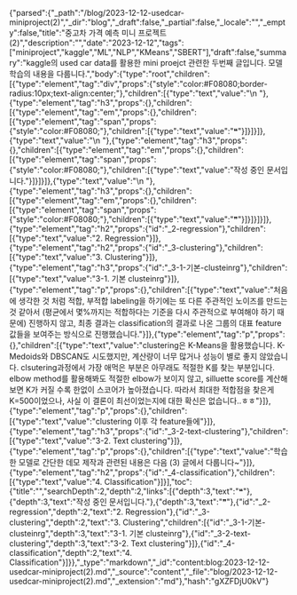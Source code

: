 {"parsed":{"_path":"/blog/2023-12-12-usedcar-miniproject(2)","_dir":"blog","_draft":false,"_partial":false,"_locale":"","_empty":false,"title":"중고차 가격 예측 미니 프로젝트(2)","description":"","date":"2023-12-12","tags":["miniproject","kaggle","ML","NLP","KMeans","SBERT"],"draft":false,"summary":"kaggle의 used car data를 활용한 mini proejct 관련한 두번째 글입니다. 모델 학습의 내용을 다룹니다.","body":{"type":"root","children":[{"type":"element","tag":"div","props":{"style":"color:#F08080;border-radius:10px;text-align:center;"},"children":[{"type":"text","value":"\n    "},{"type":"element","tag":"h3","props":{},"children":[{"type":"element","tag":"em","props":{},"children":[{"type":"element","tag":"span","props":{"style":"color:#F08080;"},"children":[{"type":"text","value":"❝"}]}]}]},{"type":"text","value":"\n    "},{"type":"element","tag":"h3","props":{},"children":[{"type":"element","tag":"em","props":{},"children":[{"type":"element","tag":"span","props":{"style":"color:#F08080;"},"children":[{"type":"text","value":"작성 중인 문서입니다."}]}]}]},{"type":"text","value":"\n    "},{"type":"element","tag":"h3","props":{},"children":[{"type":"element","tag":"em","props":{},"children":[{"type":"element","tag":"span","props":{"style":"color:#F08080;"},"children":[{"type":"text","value":"❞"}]}]}]}]},{"type":"element","tag":"h2","props":{"id":"_2-regression"},"children":[{"type":"text","value":"2. Regression"}]},{"type":"element","tag":"h2","props":{"id":"_3-clustering"},"children":[{"type":"text","value":"3. Clustering"}]},{"type":"element","tag":"h3","props":{"id":"_3-1-기본-clusteinrg"},"children":[{"type":"text","value":"3-1. 기본 clusteinrg"}]},{"type":"element","tag":"p","props":{},"children":[{"type":"text","value":"처음에 생각한 것 처럼 적합, 부적합 labeling을 하기에는 또 다른 주관적인 노이즈를 만드는 것 같아서 (평균에서 몇%까지는 적합하다는 기준을 다시 주관적으로 부여해야 하기 때문에) 진행하지 않고, 최종 결과는 classification의 결과로 나온 그룹의 대표 feature 값들을 보여주는 방식으로 진행했습니다."}]},{"type":"element","tag":"p","props":{},"children":[{"type":"text","value":"clustering은 K-Means을 활용했습니다. K-Medoids와 DBSCAN도 시도했지만, 계산량이 너무 많거나 성능이 별로 좋지 않았습니다. clsutering과정에서 가장 애먹은 부분은 아무래도 적절한 K를 찾는 부분입니다. elbow method를 활용해봐도 적절한 elbow가 보이지 않고, silluette score를 계산해보면 K가 커질 수록 한없이 스코어가 높아졌습니다. 따라서 최대한 적합점을 찾은게 K=500이었으나, 사실 이 결론이 최선이었는지에 대한 확신은 없습니다..ㅎㅎ"}]},{"type":"element","tag":"p","props":{},"children":[{"type":"text","value":"clustering 이후 각 feature들에"}]},{"type":"element","tag":"h3","props":{"id":"_3-2-text-clustering"},"children":[{"type":"text","value":"3-2. Text clustering"}]},{"type":"element","tag":"p","props":{},"children":[{"type":"text","value":"학습한 모델로 간단한 데모 제작과 관련된 내용은 다음 (3) 글에서 다룹니다~"}]},{"type":"element","tag":"h2","props":{"id":"_4-classification"},"children":[{"type":"text","value":"4. Classification"}]}],"toc":{"title":"","searchDepth":2,"depth":2,"links":[{"depth":3,"text":"❝"},{"depth":3,"text":"작성 중인 문서입니다."},{"depth":3,"text":"❞"},{"id":"_2-regression","depth":2,"text":"2. Regression"},{"id":"_3-clustering","depth":2,"text":"3. Clustering","children":[{"id":"_3-1-기본-clusteinrg","depth":3,"text":"3-1. 기본 clusteinrg"},{"id":"_3-2-text-clustering","depth":3,"text":"3-2. Text clustering"}]},{"id":"_4-classification","depth":2,"text":"4. Classification"}]}},"_type":"markdown","_id":"content:blog:2023-12-12-usedcar-miniproject(2).md","_source":"content","_file":"blog/2023-12-12-usedcar-miniproject(2).md","_extension":"md"},"hash":"gXZFDjU0kV"}